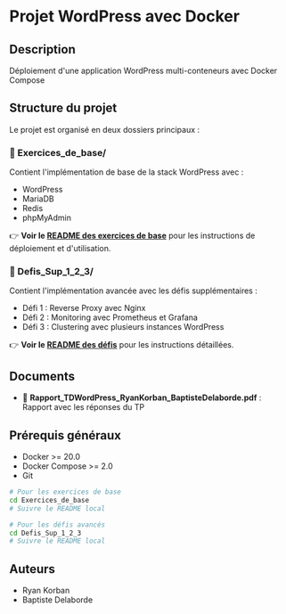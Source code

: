# Projet WordPress avec Docker

## Description

Déploiement d'une application WordPress multi-conteneurs avec Docker Compose


## Structure du projet

Le projet est organisé en deux dossiers principaux :

### 📁 Exercices_de_base/
Contient l'implémentation de base de la stack WordPress avec :
- WordPress
- MariaDB
- Redis
- phpMyAdmin

👉 **Voir le [README des exercices de base](./Exercices_de_base/README.md)** pour les instructions de déploiement et d'utilisation.

### 📁 Defis_Sup_1_2_3/
Contient l'implémentation avancée avec les défis supplémentaires :
- Défi 1 : Reverse Proxy avec Nginx
- Défi 2 : Monitoring avec Prometheus et Grafana
- Défi 3 : Clustering avec plusieurs instances WordPress

👉 **Voir le [README des défis](./Defis_Sup_1_2_3/README.md)** pour les instructions détaillées.

## Documents

- 📄 **Rapport_TDWordPress_RyanKorban_BaptisteDelaborde.pdf** : Rapport avec les réponses du TP

## Prérequis généraux

- Docker >= 20.0
- Docker Compose >= 2.0
- Git


```bash
# Pour les exercices de base
cd Exercices_de_base
# Suivre le README local

# Pour les défis avancés
cd Defis_Sup_1_2_3
# Suivre le README local
```

## Auteurs

- Ryan Korban
- Baptiste Delaborde
